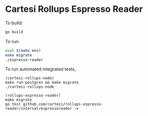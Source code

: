 # Cartesi Rollups Espresso Reader

To build:

```bash
go build
```

To run:

```bash
eval $(make env)
make migrate
./espresso-reader
```

To run automated integrated tests, 
```
(cartesi-rollups-node)
make run-postgres && make migrate
./cartesi-rollups-node

(rollups-espresso-reader)
make migrate
go test github.com/cartesi/rollups-espresso-reader/internal/espressoreader -v
```
